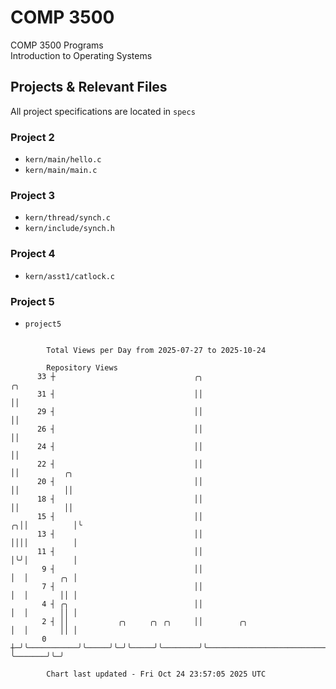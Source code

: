 # COMP 3500
COMP 3500 Programs  
Introduction to Operating Systems  
## Projects & Relevant Files
All project specifications are located in `specs`
### Project 2
- `kern/main/hello.c`
- `kern/main/main.c`
### Project 3
- `kern/thread/synch.c`
- `kern/include/synch.h`
### Project 4
- `kern/asst1/catlock.c`
### Project 5
- `project5`

```

        Total Views per Day from 2025-07-27 to 2025-10-24

        Repository Views
      33 ┼                               ╭╮                                          ╭╮
      31 ┤                               ││                                          ││
      29 ┤                               ││                                          ││
      26 ┤                               ││                                          ││
      24 ┤                               ││                                          ││
      22 ┤                               ││                                          ││          ╭╮
      20 ┤                               ││                                          ││          ││
      18 ┤                               ││                                          ││          ││
      15 ┤                               ││                                        ╭╮││          │╰
      13 ┤                               ││                                        ││││          │
      11 ┤                               ││                                        │╰╯│          │
       9 ┤                               ││                                        │  │       ╭╮ │
       7 ┤                               ││                                        │  │       ││ │
       4 ┤ ╭╮                            ││                                        │  │       ││ │
       2 ┤ ││           ╭╮     ╭╮ ╭╮     ││        ╭╮                              │  │       ││ │
       0 ┼─╯╰───────────╯╰─────╯╰─╯╰─────╯╰────────╯╰──────────────────────────────╯  ╰───────╯╰─╯

        Chart last updated - Fri Oct 24 23:57:05 2025 UTC
        
```
